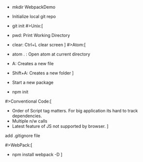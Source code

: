 - mkdir WebpackDemo
- Initialize local git repo
- git init
#>Unix:[
- pwd: Print Working Directory
- clear: Ctrl+L clear screen
]
#>Atom:[
- atom . : Open atom at current directory
- A: Creates a new file
- Shift+A: Creates a new folder
]

- Start a new package
- npm init

#>Conventional Code:[
- Order of Script tag matters. For big application its hard to track dependencies.
- Multiple n/w calls
- Latest feature of JS not supported by browser.
]

add .gitignore file

#>WebPack:[
- npm install webpack -D
]